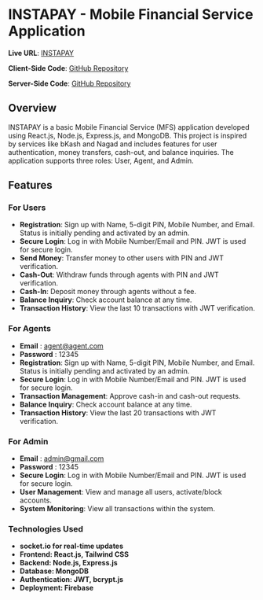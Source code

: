 # INSTAPAY - Mobile Financial Service Application

**Live URL**: [INSTAPAY](https://mfs-app-4e475.web.app)

**Client-Side Code**: [GitHub Repository](https://github.com/Tajbir23/mfs-client.git)

**Server-Side Code**: [GitHub Repository](https://github.com/Tajbir23/mfs-server.git)

## Overview

INSTAPAY is a basic Mobile Financial Service (MFS) application developed using React.js, Node.js, Express.js, and MongoDB. This project is inspired by services like bKash and Nagad and includes features for user authentication, money transfers, cash-out, and balance inquiries. The application supports three roles: User, Agent, and Admin.

## Features

### For Users
- **Registration**: Sign up with Name, 5-digit PIN, Mobile Number, and Email. Status is initially pending and activated by an admin.
- **Secure Login**: Log in with Mobile Number/Email and PIN. JWT is used for secure login.
- **Send Money**: Transfer money to other users with PIN and JWT verification.
- **Cash-Out**: Withdraw funds through agents with PIN and JWT verification.
- **Cash-In**: Deposit money through agents without a fee.
- **Balance Inquiry**: Check account balance at any time.
- **Transaction History**: View the last 10 transactions with JWT verification.

### For Agents
- **Email** : agent@agent.com
- **Password** : 12345
- **Registration**: Sign up with Name, 5-digit PIN, Mobile Number, and Email. Status is initially pending and activated by an admin.
- **Secure Login**: Log in with Mobile Number/Email and PIN. JWT is used for secure login.
- **Transaction Management**: Approve cash-in and cash-out requests.
- **Balance Inquiry**: Check account balance at any time.
- **Transaction History**: View the last 20 transactions with JWT verification.

### For Admin
- **Email** : admin@gmail.com
- **Password** : 12345
- **Secure Login**: Log in with Mobile Number/Email and PIN. JWT is used for secure login.
- **User Management**: View and manage all users, activate/block accounts.
- **System Monitoring**: View all transactions within the system.


### Technologies Used
- **socket.io for real-time updates**
- **Frontend: React.js, Tailwind CSS**
- **Backend: Node.js, Express.js**
- **Database: MongoDB**
- **Authentication: JWT, bcrypt.js**
- **Deployment: Firebase**